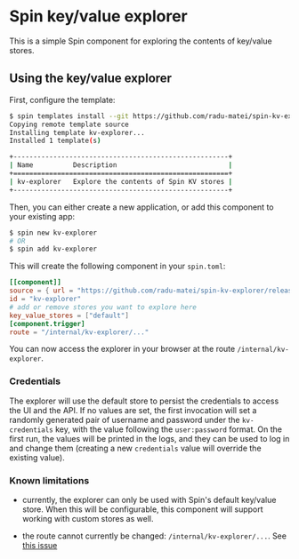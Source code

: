 # Spin key/value explorer

This is a simple Spin component for exploring the contents of key/value stores.

## Using the key/value explorer

First, configure the template:

```bash
$ spin templates install --git https://github.com/radu-matei/spin-kv-explorer
Copying remote template source
Installing template kv-explorer...
Installed 1 template(s)

+------------------------------------------------------+
| Name          Description                            |
+======================================================+
| kv-explorer   Explore the contents of Spin KV stores |
+------------------------------------------------------+
```

Then, you can either create a new application, or add this component to your existing app:

```bash
$ spin new kv-explorer
# OR
$ spin add kv-explorer
```

This will create the following component in your `spin.toml`:

```toml
[[component]]
source = { url = "https://github.com/radu-matei/spin-kv-explorer/releases/download/<latest-release>/spin-kv-explorer.wasm", digest = "sha256:aaa" }
id = "kv-explorer"
# add or remove stores you want to explore here
key_value_stores = ["default"]
[component.trigger]
route = "/internal/kv-explorer/..."
```

You can now access the explorer in your browser at the route `/internal/kv-explorer`.

### Credentials

The explorer will use the default store to persist the credentials to access the UI and the API. If no values are set, the first invocation will set a randomly generated pair of username and password under the `kv-credentials` key, with the value following the `user:password` format. On the first run, the values will be printed in the logs, and they can be used to log in and change them (creating a new `credentials` value will override the existing value).

### Known limitations

- currently, the explorer can only be used with Spin's default key/value store. When this will be configurable, this component will support working with custom stores as well.

- the route cannot currently be changed: `/internal/kv-explorer/...`. See [this issue](https://github.com/radu-matei/spin-kv-explorer/issues/1)
